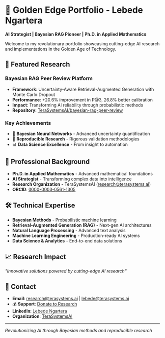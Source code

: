 # 🌟 Golden Edge Portfolio - Lebede Ngartera

**AI Strategist | Bayesian RAG Pioneer | Ph.D. in Applied Mathematics**

Welcome to my revolutionary portfolio showcasing cutting-edge AI research and implementations in the Golden Age of Technology.

## 🚀 Featured Research

### Bayesian RAG Peer Review Platform
- **Framework**: Uncertainty-Aware Retrieval-Augmented Generation with Monte Carlo Dropout
- **Performance**: +20.6% improvement in P@3, 26.8% better calibration
- **Impact**: Transforming AI reliability through probabilistic methods
- **Repository**: [TeraSystemsAI/bayesian-rag-peer-review](https://github.com/TeraSystemsAI/bayesian-rag-peer-review)

### Key Achievements
- 🧬 **Bayesian Neural Networks** - Advanced uncertainty quantification
- 🔬 **Reproducible Research** - Rigorous validation methodologies  
- 📊 **Data Science Excellence** - From insight to automation

## 🏢 Professional Background

- **Ph.D. in Applied Mathematics** - Advanced mathematical foundations
- **AI Strategist** - Transforming complex data into intelligence
- **Research Organization** - TeraSystemsAI (research@terasystems.ai)
- **ORCID**: [0000-0003-0561-1305](https://orcid.org/0000-0003-0561-1305)

## 🛠️ Technical Expertise

- **Bayesian Methods** - Probabilistic machine learning
- **Retrieval-Augmented Generation (RAG)** - Next-gen AI architectures
- **Natural Language Processing** - Advanced text analysis
- **Machine Learning Engineering** - Production-ready AI systems
- **Data Science & Analytics** - End-to-end data solutions

## 📈 Research Impact

*"Innovative solutions powered by cutting-edge AI research"*

## 📧 Contact

- **Email**: [research@terasystems.ai](mailto:research@terasystems.ai) | [lebede@terasystems.ai](mailto:lebede@terasystems.ai)
- 💰 **Support**: [Donate to Research](https://buy.stripe.com/3cI9AS11N67I3W66IH04801) 
- **LinkedIn**: [Lebede Ngartera](https://www.linkedin.com/in/lebede-ngartera-82429343)
- **Organization**: [TeraSystemsAI](https://github.com/TeraSystemsAI)

---

*Revolutionizing AI through Bayesian methods and reproducible research*
